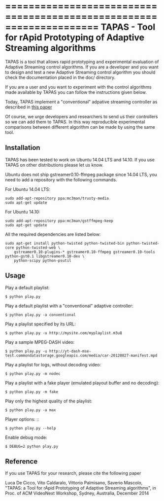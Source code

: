 ====================================================================
TAPAS - Tool for rApid Prototyping of Adaptive Streaming algorithms
====================================================================

TAPAS is a tool that allows rapid prototyping and experimental evaluation of Adaptive Streaming control algorithms.
If you are a developer and you want to design and test a new Adaptive Streaming control algorithm
you should check the documentation placed in the doc/ directory.

If you are a user and you want to experiment with the control algorithms made available
by TAPAS you can follow the instructions given below. 

Today, TAPAS implement a "conventional" adpative streaming controller as described in [this paper](http://arxiv.org/pdf/1305.0510.pdf) 

Of course, we urge developers and researchers to send us their controllers so we can add them 
to TAPAS. In this way reproducible experimental comparisons between different algorithm can be 
made by using the same tool.

Installation
------------
TAPAS has been tested to work on Ubuntu 14.04 LTS and 14.10. If you use TAPAS on other distributions
please let us know.

Ubuntu does not ship gstreamer0.10-ffmpeg package since 14.04 LTS, you need to add a repository with
the following commands.

For Ubuntu 14.04 LTS: 
 
    sudo add-apt-repository ppa:mc3man/trusty-media
    sudo apt-get update

For Ubuntu 14.10: 

    sudo add-apt-repository ppa:mc3man/gstffmpeg-keep
    sudo apt-get update
    
All the required dependencies are listed below: 

    sudo apt-get install python-twisted python-twisted-bin python-twisted-core python-twisted-web \
        gstreamer0.10-plugins-* gstreamer0.10-ffmpeg gstreamer0.10-tools python-gst0.1 libgstreamer0.10-dev \
        python-scipy python-psutil

Usage
-----

Play a default playlist: 
    
    $ python play.py

Play a default playlist with a "conventional" adaptive controller: 
    
    $ python play.py -a conventional

Play a playlist specified by its URL: 

    $ python play.py -u http://mysite.com/myplaylist.m3u8

Play a sample MPEG-DASH video: 
    
    $ python play.py -u http://yt-dash-mse-test.commondatastorage.googleapis.com/media/car-20120827-manifest.mpd
 
Play a playlist for logs, without decoding video: 

	$ python play.py -m nodec

Play a playlist with a fake player (emulated playout buffer and no decoding): 

	$ python play.py -m fake

Play only the highest quality of the playlist: 

	$ python play.py -a max

Player options: ::

	$ python play.py --help

Enable debug mode: 
    
    $ DEBUG=2 python play.py

Reference
---------
If you use TAPAS for your research, please cite the following paper 

Luca De Cicco, Vito Caldaralo, Vittorio Palmisano, Saverio Mascolo, "TAPAS: a Tool for rApid Prototyping of Adaptive Streaming algorithms", in Proc. of ACM VideoNext Workshop, Sydney, Australia, December 2014 

